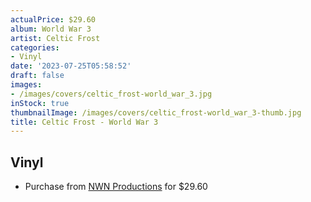 ```yaml
---
actualPrice: $29.60
album: World War 3
artist: Celtic Frost
categories:
- Vinyl
date: '2023-07-25T05:58:52'
draft: false
images:
- /images/covers/celtic_frost-world_war_3.jpg
inStock: true
thumbnailImage: /images/covers/celtic_frost-world_war_3-thumb.jpg
title: Celtic Frost - World War 3
---
```


## Vinyl
* Purchase from [NWN Productions](http://shop.nwnprod.com/index.php?route=product/product&path=75&product_id=36179&sort=pd.name&order=ASC) for $29.60
